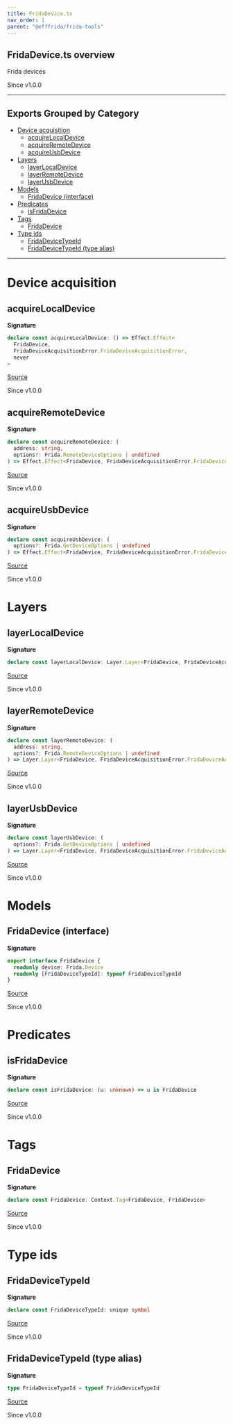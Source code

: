 ```yaml
---
title: FridaDevice.ts
nav_order: 1
parent: "@efffrida/frida-tools"
---
```


## FridaDevice.ts overview

Frida devices

Since v1.0.0

---

## Exports Grouped by Category

- [Device acquisition](#device-acquisition)
  - [acquireLocalDevice](#acquirelocaldevice)
  - [acquireRemoteDevice](#acquireremotedevice)
  - [acquireUsbDevice](#acquireusbdevice)
- [Layers](#layers)
  - [layerLocalDevice](#layerlocaldevice)
  - [layerRemoteDevice](#layerremotedevice)
  - [layerUsbDevice](#layerusbdevice)
- [Models](#models)
  - [FridaDevice (interface)](#fridadevice-interface)
- [Predicates](#predicates)
  - [isFridaDevice](#isfridadevice)
- [Tags](#tags)
  - [FridaDevice](#fridadevice)
- [Type ids](#type-ids)
  - [FridaDeviceTypeId](#fridadevicetypeid)
  - [FridaDeviceTypeId (type alias)](#fridadevicetypeid-type-alias)

---

# Device acquisition

## acquireLocalDevice

**Signature**

```ts
declare const acquireLocalDevice: () => Effect.Effect<
  FridaDevice,
  FridaDeviceAcquisitionError.FridaDeviceAcquisitionError,
  never
>
```

[Source](https://github.com/leonitousconforti/efffrida/packages/frida-tools/blob/main/src/FridaDevice.ts#L71)

Since v1.0.0

## acquireRemoteDevice

**Signature**

```ts
declare const acquireRemoteDevice: (
  address: string,
  options?: Frida.RemoteDeviceOptions | undefined
) => Effect.Effect<FridaDevice, FridaDeviceAcquisitionError.FridaDeviceAcquisitionError, never>
```

[Source](https://github.com/leonitousconforti/efffrida/packages/frida-tools/blob/main/src/FridaDevice.ts#L61)

Since v1.0.0

## acquireUsbDevice

**Signature**

```ts
declare const acquireUsbDevice: (
  options?: Frida.GetDeviceOptions | undefined
) => Effect.Effect<FridaDevice, FridaDeviceAcquisitionError.FridaDeviceAcquisitionError, never>
```

[Source](https://github.com/leonitousconforti/efffrida/packages/frida-tools/blob/main/src/FridaDevice.ts#L52)

Since v1.0.0

# Layers

## layerLocalDevice

**Signature**

```ts
declare const layerLocalDevice: Layer.Layer<FridaDevice, FridaDeviceAcquisitionError.FridaDeviceAcquisitionError, never>
```

[Source](https://github.com/leonitousconforti/efffrida/packages/frida-tools/blob/main/src/FridaDevice.ts#L99)

Since v1.0.0

## layerRemoteDevice

**Signature**

```ts
declare const layerRemoteDevice: (
  address: string,
  options?: Frida.RemoteDeviceOptions | undefined
) => Layer.Layer<FridaDevice, FridaDeviceAcquisitionError.FridaDeviceAcquisitionError, never>
```

[Source](https://github.com/leonitousconforti/efffrida/packages/frida-tools/blob/main/src/FridaDevice.ts#L81)

Since v1.0.0

## layerUsbDevice

**Signature**

```ts
declare const layerUsbDevice: (
  options?: Frida.GetDeviceOptions | undefined
) => Layer.Layer<FridaDevice, FridaDeviceAcquisitionError.FridaDeviceAcquisitionError, never>
```

[Source](https://github.com/leonitousconforti/efffrida/packages/frida-tools/blob/main/src/FridaDevice.ts#L91)

Since v1.0.0

# Models

## FridaDevice (interface)

**Signature**

```ts
export interface FridaDevice {
  readonly device: Frida.Device
  readonly [FridaDeviceTypeId]: typeof FridaDeviceTypeId
}
```

[Source](https://github.com/leonitousconforti/efffrida/packages/frida-tools/blob/main/src/FridaDevice.ts#L31)

Since v1.0.0

# Predicates

## isFridaDevice

**Signature**

```ts
declare const isFridaDevice: (u: unknown) => u is FridaDevice
```

[Source](https://github.com/leonitousconforti/efffrida/packages/frida-tools/blob/main/src/FridaDevice.ts#L46)

Since v1.0.0

# Tags

## FridaDevice

**Signature**

```ts
declare const FridaDevice: Context.Tag<FridaDevice, FridaDevice>
```

[Source](https://github.com/leonitousconforti/efffrida/packages/frida-tools/blob/main/src/FridaDevice.ts#L40)

Since v1.0.0

# Type ids

## FridaDeviceTypeId

**Signature**

```ts
declare const FridaDeviceTypeId: unique symbol
```

[Source](https://github.com/leonitousconforti/efffrida/packages/frida-tools/blob/main/src/FridaDevice.ts#L19)

Since v1.0.0

## FridaDeviceTypeId (type alias)

**Signature**

```ts
type FridaDeviceTypeId = typeof FridaDeviceTypeId
```

[Source](https://github.com/leonitousconforti/efffrida/packages/frida-tools/blob/main/src/FridaDevice.ts#L25)

Since v1.0.0
